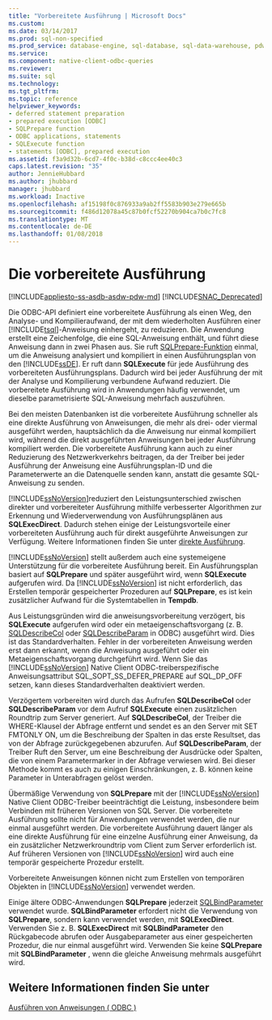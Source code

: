 ```yaml
---
title: "Vorbereitete Ausführung | Microsoft Docs"
ms.custom: 
ms.date: 03/14/2017
ms.prod: sql-non-specified
ms.prod_service: database-engine, sql-database, sql-data-warehouse, pdw
ms.service: 
ms.component: native-client-odbc-queries
ms.reviewer: 
ms.suite: sql
ms.technology: 
ms.tgt_pltfrm: 
ms.topic: reference
helpviewer_keywords:
- deferred statement preparation
- prepared execution [ODBC]
- SQLPrepare function
- ODBC applications, statements
- SQLExecute function
- statements [ODBC], prepared execution
ms.assetid: f3a9d32b-6cd7-4f0c-b38d-c8ccc4ee40c3
caps.latest.revision: "35"
author: JennieHubbard
ms.author: jhubbard
manager: jhubbard
ms.workload: Inactive
ms.openlocfilehash: af15198f0c876933a9ab2ff5583b903e279e665b
ms.sourcegitcommit: f486d12078a45c87b0fcf52270b904ca7b0c7fc8
ms.translationtype: MT
ms.contentlocale: de-DE
ms.lasthandoff: 01/08/2018
---
```

# <a name="prepared-execution"></a>Die vorbereitete Ausführung
[!INCLUDE[appliesto-ss-asdb-asdw-pdw-md](../../../includes/appliesto-ss-asdb-asdw-pdw-md.md)]
[!INCLUDE[SNAC_Deprecated](../../../includes/snac-deprecated.md)]

  Die ODBC-API definiert eine vorbereitete Ausführung als einen Weg, den Analyse- und Kompilieraufwand, der mit dem wiederholten Ausführen einer [!INCLUDE[tsql](../../../includes/tsql-md.md)]-Anweisung einhergeht, zu reduzieren. Die Anwendung erstellt eine Zeichenfolge, die eine SQL-Anweisung enthält, und führt diese Anweisung dann in zwei Phasen aus. Sie ruft [SQLPrepare-Funktion](http://go.microsoft.com/fwlink/?LinkId=59360) einmal, um die Anweisung analysiert und kompiliert in einen Ausführungsplan von den [!INCLUDE[ssDE](../../../includes/ssde-md.md)]. Er ruft dann **SQLExecute** für jede Ausführung des vorbereiteten Ausführungsplans. Dadurch wird bei jeder Ausführung der mit der Analyse und Kompilierung verbundene Aufwand reduziert. Die vorbereitete Ausführung wird in Anwendungen häufig verwendet, um dieselbe parametrisierte SQL-Anweisung mehrfach auszuführen.  
  
 Bei den meisten Datenbanken ist die vorbereitete Ausführung schneller als eine direkte Ausführung von Anweisungen, die mehr als drei- oder viermal ausgeführt werden, hauptsächlich da die Anweisung nur einmal kompiliert wird, während die direkt ausgeführten Anweisungen bei jeder Ausführung kompiliert werden. Die vorbereitete Ausführung kann auch zu einer Reduzierung des Netzwerkverkehrs beitragen, da der Treiber bei jeder Ausführung der Anweisung eine Ausführungsplan-ID und die Parameterwerte an die Datenquelle senden kann, anstatt die gesamte SQL-Anweisung zu senden.  
  
 [!INCLUDE[ssNoVersion](../../../includes/ssnoversion-md.md)]reduziert den Leistungsunterschied zwischen direkter und vorbereiteter Ausführung mithilfe verbesserter Algorithmen zur Erkennung und Wiederverwendung von Ausführungsplänen aus **SQLExecDirect**. Dadurch stehen einige der Leistungsvorteile einer vorbereiteten Ausführung auch für direkt ausgeführte Anweisungen zur Verfügung. Weitere Informationen finden Sie unter [direkte Ausführung](../../../relational-databases/native-client-odbc-queries/executing-statements/direct-execution.md).  
  
 [!INCLUDE[ssNoVersion](../../../includes/ssnoversion-md.md)] stellt außerdem auch eine systemeigene Unterstützung für die vorbereitete Ausführung bereit. Ein Ausführungsplan basiert auf **SQLPrepare** und später ausgeführt wird, wenn **SQLExecute** aufgerufen wird. Da [!INCLUDE[ssNoVersion](../../../includes/ssnoversion-md.md)] ist nicht erforderlich, das Erstellen temporär gespeicherter Prozeduren auf **SQLPrepare**, es ist kein zusätzlicher Aufwand für die Systemtabellen in **Tempdb**.  
  
 Aus Leistungsgründen wird die anweisungsvorbereitung verzögert, bis **SQLExecute** aufgerufen wird oder ein metaeigenschaftsvorgang (z. B. [SQLDescribeCol](../../../relational-databases/native-client-odbc-api/sqldescribecol.md) oder [SQLDescribeParam](../../../relational-databases/native-client-odbc-api/sqldescribeparam.md) in ODBC) ausgeführt wird. Dies ist das Standardverhalten. Fehler in der vorbereiteten Anweisung werden erst dann erkannt, wenn die Anweisung ausgeführt oder ein Metaeigenschaftsvorgang durchgeführt wird. Wenn Sie das [!INCLUDE[ssNoVersion](../../../includes/ssnoversion-md.md)] Native Client ODBC-treiberspezifische Anweisungsattribut SQL_SOPT_SS_DEFER_PREPARE auf SQL_DP_OFF setzen, kann dieses Standardverhalten deaktiviert werden.  
  
 Verzögertem vorbereiten wird durch das Aufrufen **SQLDescribeCol** oder **SQLDescribeParam** vor dem Aufruf **SQLExecute** einen zusätzlichen Roundtrip zum Server generiert. Auf **SQLDescribeCol**, der Treiber die WHERE-Klausel der Abfrage entfernt und sendet es an den Server mit SET FMTONLY ON, um die Beschreibung der Spalten in das erste Resultset, das von der Abfrage zurückgegebenen abzurufen. Auf **SQLDescribeParam**, der Treiber Ruft den Server, um eine Beschreibung der Ausdrücke oder Spalten, die von einem Parametermarker in der Abfrage verwiesen wird. Bei dieser Methode kommt es auch zu einigen Einschränkungen, z. B. können keine Parameter in Unterabfragen gelöst werden.  
  
 Übermäßige Verwendung von **SQLPrepare** mit der [!INCLUDE[ssNoVersion](../../../includes/ssnoversion-md.md)] Native Client ODBC-Treiber beeinträchtigt die Leistung, insbesondere beim Verbinden mit früheren Versionen von SQL Server. Die vorbereitete Ausführung sollte nicht für Anwendungen verwendet werden, die nur einmal ausgeführt werden. Die vorbereitete Ausführung dauert länger als eine direkte Ausführung für eine einzelne Ausführung einer Anweisung, da ein zusätzlicher Netzwerkroundtrip vom Client zum Server erforderlich ist. Auf früheren Versionen von [!INCLUDE[ssNoVersion](../../../includes/ssnoversion-md.md)] wird auch eine temporär gespeicherte Prozedur erstellt.  
  
 Vorbereitete Anweisungen können nicht zum Erstellen von temporären Objekten in [!INCLUDE[ssNoVersion](../../../includes/ssnoversion-md.md)] verwendet werden.  
  
 Einige ältere ODBC-Anwendungen **SQLPrepare** jederzeit [SQLBindParameter](../../../relational-databases/native-client-odbc-api/sqlbindparameter.md) verwendet wurde. **SQLBindParameter** erfordert nicht die Verwendung von **SQLPrepare**, sondern kann verwendet werden, mit **SQLExecDirect**. Verwenden Sie z. B. **SQLExecDirect** mit **SQLBindParameter** den Rückgabecode abrufen oder Ausgabeparameter aus einer gespeicherten Prozedur, die nur einmal ausgeführt wird. Verwenden Sie keine **SQLPrepare** mit **SQLBindParameter** , wenn die gleiche Anweisung mehrmals ausgeführt wird.  
  
## <a name="see-also"></a>Weitere Informationen finden Sie unter  
 [Ausführen von Anweisungen &#40; ODBC &#41;](../../../relational-databases/native-client-odbc-queries/executing-statements/executing-statements-odbc.md)  
  
  
